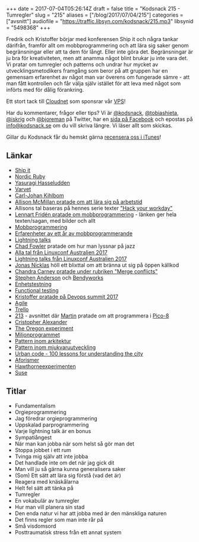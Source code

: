 +++
date = 2017-07-04T05:26:14Z
draft = false
title = "Kodsnack 215 - Tumregler"
slug = "215"
aliases = ["/blog/2017/07/04/215"]
categories = ["avsnitt"]
audiofile = "https://traffic.libsyn.com/kodsnack/215.mp3"
libsynid = "5498368"
+++

Fredrik och Kristoffer börjar med konferensen Ship it och några tankar därifrån, framför allt om mobbprogrammering och att lära sig saker genom begränsningar eller att ta dem för långt. Eller inte göra det. Begränsningar är ju bra för kreativiteten, men att anamma något blint brukar ju inte vara det. Vi pratar om tumregler och patterns och undrar hur mycket av utvecklingsmetodikers framgång som beror på att gruppen har en gemensam erfarenhet av något man var överens om fungerade sämre - att man fått kontrollen och får välja själv istället för att leva med något som införts med för dålig förankring.

Ett stort tack till [Cloudnet](http://www.cloudnet.se) som sponsrar vår [VPS](http://en.wikipedia.org/wiki/Virtual_private_server)!

Har du kommentarer, frågor eller tips? Vi är [@kodsnack](https://www.twitter.com/kodsnack), [@tobiashieta](https://www.twitter.com/tobiashieta), [@iskrig](https://www.twitter.com/iskrig) och [@bjoreman](https://www.twitter.com/bjoreman) på Twitter, har en [sida på Facebook](https://www.facebook.com/kodsnack) och epostas på [info@kodsnack.se](mailto:info@kodsnack.se) om du vill skriva längre. Vi läser allt som skickas.

Gillar du Kodsnack får du hemskt gärna [recensera oss i iTunes](http://itunes.apple.com/se/podcast/kodsnack/id561631498?l=en)!

## Länkar ##
* [Ship it](https://shipitconf.org/)
* [Nordic Ruby](https://shipitconf.org/)
* [Yasuragi Hasseludden](https://yasuragi.se/)
* [Varvet](https://www.varvet.com/)
* [Carl-Johan Kihlbom](https://twitter.com/cjse)
* [Allison McMillan pratade om att lära sig på arbetstid](https://shipitconf.org/speakers.html#allison)
* Allisons tal baseras på hennes serie texter ["Hack your workday"](http://daydreamsinruby.com/hack-your-workday-p1/)
* [Lennart Fridén pratade om mobbprogrammering](http://codecoupled.org/2017/06/23/mob-it/) - länken ger hela texten/sagan, med bilder och allt
* [Mobbprogrammering](https://en.wikipedia.org/wiki/Mob_programming)
* [Erfarenheter av ett år av mobbprogrammerande](https://engineering.klarna.com/a-year-of-mob-programming-e8cc7543ac2)
* [Lightning talks](https://en.wikipedia.org/wiki/Lightning_talk)
* [Chad Fowler](https://twitter.com/chadfowler) pratade om hur man lyssnar på jazz
* [Alla tal från Linuxconf Australien 2017](https://www.youtube.com/user/linuxconfau2017)
* [Lightning talks från Linuxconf Australien 2017](https://www.youtube.com/watch?v=brNmfD1Lb7M&feature=youtu.be&t=1471)
* [Jonas Nicklas](https://twitter.com/jonicklas) höll ett blixttal om att bränna ut sig på öppen källkod
* [Chandra Carney pratade under rubriken "Merge conflicts"](https://shipitconf.org/speakers.html#chandra)
* [Stephen Anderson](https://twitter.com/bendycode) och [Bendyworks](https://bendyworks.com/)
* [Enhetstestning](https://en.wikipedia.org/wiki/Unit_testing)
* [Functional testing](https://en.wikipedia.org/wiki/Functional_testing)
* [Kristoffer pratade på Devops summit 2017](http://techworld.event.idg.se/event/devops-summit/)
* [Agile](https://en.wikipedia.org/wiki/Agile_software_development)
* [Trello](https://en.wikipedia.org/wiki/Trello)
* [213](https://kodsnack.se/213/) - avsnittet där [Martin](https://twitter.com/grapefrukt/) pratade om att programmera i [Pico-8](https://www.lexaloffle.com/pico-8.php)
* [Cristopher Alexander](https://en.wikipedia.org/wiki/Christopher_Alexander)
* [The Oregon experiment](https://en.wikipedia.org/wiki/The_Oregon_Experiment)
* [Miljonprogrammet](https://sv.wikipedia.org/wiki/Miljonprogrammet)
* [Pattern inom arkitektur](https://en.wikipedia.org/wiki/Pattern_%28architecture%29)
* [Pattern inom mjukvaruutveckling](https://en.wikipedia.org/wiki/Architectural_pattern)
* [Urban code - 100 lessons for understanding the city](https://mitpress.mit.edu/books/urban-code)
* [Aforismer](https://en.wikipedia.org/wiki/Aphorism)
* [Hawthorneexperimenten](https://en.wikipedia.org/wiki/Hawthorne_effect)
* [Suse](https://en.wikipedia.org/wiki/SUSE)

## Titlar ##
* Fundamentalism
* Orgieprogrammering
* Jag föredrar orgieprogrammering
* Uppskalad parprogrammering
* Varje lightning talk är en bonus
* Sympatiångest
* När man kan jobba när som helst så gör man det
* Stoppa jobbet i ett rum
* Tvinga mig själv att inte jobba
* Det handlade inte om det när jag gick dit
* Man vill ju så gärna kunna generalisera saker
* (Som) Ett sätt att lära sig förstå (vad det är)
* Reagera med knäskålarna
* Helt fel sätt att tänka på
* Tumregler
* En vokabulär av tumregler
* Hur man vill planera sin stad
* Den enda natur vi har att jobba med är den mänskliga naturen
* Det finns regler som man inte rår på
* Små visdomsord
* Posttraumatisk stress från ett annat system